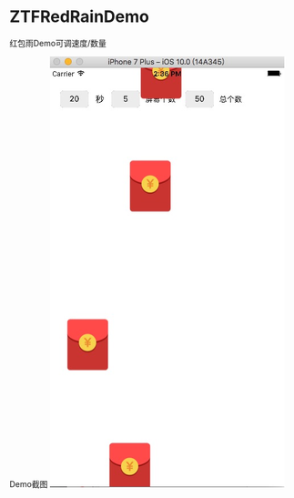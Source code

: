 # ZTFRedRainDemo
红包雨Demo可调速度/数量


Demo截图
![image](https://github.com/ZTFsmart/ZTFRedRainDemo/raw/master/RedRainDemo/Image/redRain.png)
